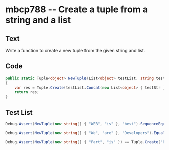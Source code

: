 # mbcp788 -- Create a tuple from a string and a list

## Text

Write a function to create a new tuple from the given string and list.

## Code

```csharp
public static Tuple<object> NewTuple(List<object> testList, string testStr)
{
    var res = Tuple.Create(testList.Concat(new List<object> { testStr }).ToArray());
    return res;
}
```

## Test List

```csharp
Debug.Assert(NewTuple(new string[] { "WEB", "is" }, "best").SequenceEqual(new ValueTuple<string, string, string>("WEB", "is", "best")));
```

```csharp
Debug.Assert(NewTuple(new string[] { "We", "are" }, "Developers").Equals(ValueTuple.Create("We", "are", "Developers")));
```

```csharp
Debug.Assert(NewTuple(new string[] { "Part", "is" }) == Tuple.Create("Part", "is", "Wrong"));
```
